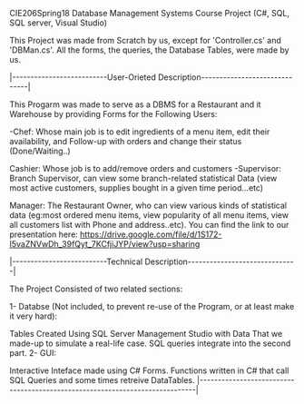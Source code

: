 CIE206Spring18
Database Management Systems Course Project (C#, SQL, SQL server, Visual Studio)

This Project was made from Scratch by us, except for 'Controller.cs' and 'DBMan.cs'. All the forms, the queries, the Database Tables, were made by us.

|--------------------------User-Orieted Description------------------------------|

This Progarm was made to serve as a DBMS for a Restaurant and it Warehouse by providing Forms for the Following Users:

-Chef: Whose main job is to edit ingredients of a menu item, edit their availability, and Follow-up with orders and change their status (Done/Waiting..)

Cashier: Whose job is to add/remove orders and customers
-Supervisor: Branch Supervisor, can view some branch-related statistical Data (view most active customers, supplies bought in a given time period...etc)

Manager: The Restaurant Owner, who can view various kinds of statistical data (eg:most ordered menu items, view popularity of all menu items, view all customers list with Phone and address..etc).
You can find the link to our presentation here: https://drive.google.com/file/d/1S172-I5vaZNVwDh_39fQyt_7KCfjiJYP/view?usp=sharing

|--------------------------Technical Description------------------------------|

The Project Consisted of two related sections:

1- Databse (Not included, to prevent re-use of the Program, or at least make it very hard):

Tables Created Using SQL Server Management Studio with Data That we made-up to simulate a real-life case.
SQL queries integrate into the second part.
2- GUI:

Interactive Inteface made using C# Forms.
Functions written in C# that call SQL Queries and some times retreive DataTables.
|-----------------------------------------------------------------------------|

